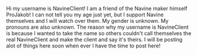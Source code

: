 Hi my username is NavineClient! I am a friend of the Navine maker himself ProJakob! I can not tell you my age just yet, but I support Navine themselves and I will watch over them.
My gender is unknown. My pronouns are also unknown. The reason why my username is NavineClient is because I wanted to take the name so others couldn't call themselves the real NavineClient and make the client and say it's theirs.
I will be posting alot of things here soon when ever I have the time to post here!
